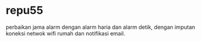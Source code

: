 # repu55
perbaikan jama alarm dengan alarm haria dan alarm detik, dengan imputan koneksi netwok wifi rumah dan notifikasi email.
